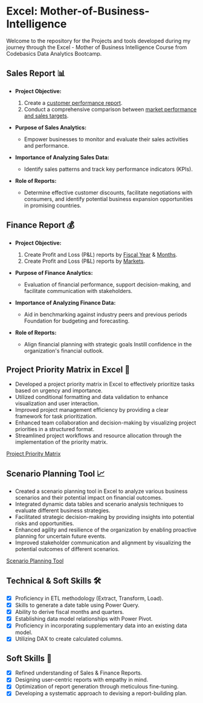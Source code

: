# Excel: Mother-of-Business-Intelligence

Welcome to the repository for the Projects and tools developed during my journey through the Excel - Mother of Business Intelligence Course from Codebasics Data Analytics Bootcamp.

## Sales Report 📊

- **Project Objective:** 
    1. Create a [customer performance report](https://github.com/gRaza25/Excel-Mother-of-Business-Intelligence/blob/main/AtliQ_Sales_Analytics_Report.pdf).
    2. Conduct a comprehensive comparison between [market performance and sales targets](https://github.com/gRaza25/Excel-Mother-of-Business-Intelligence/blob/main/AtliQ_Sales_Analytics_Report.pdf).

- **Purpose of Sales Analytics:** 
    - Empower businesses to monitor and evaluate their sales activities and performance.
    
- **Importance of Analyzing Sales Data:** 
    - Identify sales patterns and track key performance indicators (KPIs).
    
- **Role of Reports:** 
    - Determine effective customer discounts, facilitate negotiations with consumers, and identify potential business expansion opportunities in promising countries.

## Finance Report 💰

- **Project Objective:** 
    1. Create Profit and Loss (P&L) reports by [Fiscal Year](https://github.com/gRaza25/Excel-Mother-of-Business-Intelligence/blob/main/AtliQ_Finance_Analytics_Report.pdf) & [Months](https://github.com/gRaza25/Excel-Mother-of-Business-Intelligence/blob/main/AtliQ_Finance_Analytics_Report.pdf).
    2. Create Profit and Loss (P&L) reports by [Markets](https://github.com/gRaza25/Excel-Mother-of-Business-Intelligence/blob/main/AtliQ_Finance_Analytics_Assignment.pdf).

- **Purpose of Finance Analytics:** 
    - Evaluation of financial performance, support decision-making, and facilitate communication with stakeholders.
    
- **Importance of Analyzing Finance Data:** 
    - Aid in benchmarking against industry peers and previous periods Foundation for budgeting and forecasting.
    
- **Role of Reports:** 
    - Align financial planning with strategic goals Instill confidence in the organization's financial outlook.

## Project Priority Matrix in Excel 🎨

- Developed a project priority matrix in Excel to effectively prioritize tasks based on urgency and importance.
- Utilized conditional formatting and data validation to enhance visualization and user interaction.
- Improved project management efficiency by providing a clear framework for task prioritization.
- Enhanced team collaboration and decision-making by visualizing project priorities in a structured format.
- Streamlined project workflows and resource allocation through the implementation of the priority matrix.

[Project Priority Matrix](https://github.com/gRaza25/Excel-Mother-of-Business-Intelligence/blob/main/Project%20Priority%20Matrix.pdf)

## Scenario Planning Tool 📈

- Created a scenario planning tool in Excel to analyze various business scenarios and their potential impact on financial outcomes.
- Integrated dynamic data tables and scenario analysis techniques to evaluate different business strategies.
- Facilitated strategic decision-making by providing insights into potential risks and opportunities.
- Enhanced agility and resilience of the organization by enabling proactive planning for uncertain future events.
- Improved stakeholder communication and alignment by visualizing the potential outcomes of different scenarios.

[Scenario Planning Tool](https://github.com/gRaza25/Excel-Mother-of-Business-Intelligence/blob/main/Scenario%20Planning%20Tool.pdf)

## Technical & Soft Skills 🛠️

- [x]	Proficiency in ETL methodology (Extract, Transform, Load).
- [x]	Skills to generate a date table using Power Query.
- [x]	Ability to derive fiscal months and quarters.
- [x]	Establishing data model relationships with Power Pivot.
- [x]	Proficiency in incorporating supplementary data into an existing data model.
- [x]	Utilizing DAX to create calculated columns.

## Soft Skills 🧠

- [x]	Refined understanding of Sales & Finance Reports.
- [x]	Designing user-centric reports with empathy in mind.
- [x]	Optimization of report generation through meticulous fine-tuning.
- [x]	Developing a systematic approach to devising a report-building plan.
